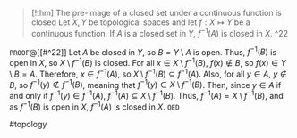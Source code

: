 >[!thm] The pre-image of a closed set under a continuous function is closed
>Let $X,Y$ be topological spaces and let $f : X \mapsto Y$ be a continuous function. If $A$ is a closed set in $Y$, $f^{-1}(A)$ is closed in $X$. ^22

`PROOF`@[[#^22]]
Let $A$ be closed in $Y$, so $B = Y \setminus A$ is open. Thus, $f^{-1}(B)$ is open in $X$, so $X \setminus f^{-1}(B)$ is closed. For all $x \in X \setminus f^{-1}(B)$, $f(x) \not\in B$, so $f(x) \in Y \setminus B = A$. Therefore, $x \in f^{-1}(A)$, so ${} X \setminus f^{-1}(B) \subseteq f^{-1}(A) {}$. Also, for all $y \in A$, $y \not\in B$, so $f^{-1}(y) \not\in f^{-1}(B)$, meaning that $f^{-1}(y) \in X \setminus f^{-1}(B)$. Then, since $y \in A$ if and only if $f^{-1}(y) \in f^{-1}(A)$, $f^{-1}(A) \subseteq X \setminus f^{-1}(B)$. Thus, $f^{-1}(A) = X \setminus f^{-1}(B)$, and as $f^{-1}(B)$ is open in $X$, $f^{-1}(A)$ is closed in $X$.
`QED`

#topology 